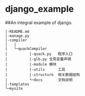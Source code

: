 # django_example
##An integral example of django.

>
```
|-README.md
|-manage.py
|-compiler
|   |
|   └─quackCompiler
|          |-quack.py	程序入口
|          |-glb.py	全局变量声明
|          |-module	模块
|          |-utils		工具
|          |-structure	相关数据结构
|          └─docs		文档说明
|-templates
└─mysite

```
>>